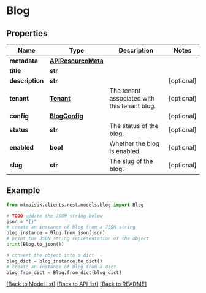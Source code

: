 # Blog


## Properties

Name | Type | Description | Notes
------------ | ------------- | ------------- | -------------
**metadata** | [**APIResourceMeta**](APIResourceMeta.md) |  | 
**title** | **str** |  | 
**description** | **str** |  | [optional] 
**tenant** | [**Tenant**](Tenant.md) | The tenant associated with this tenant blog. | [optional] 
**config** | [**BlogConfig**](BlogConfig.md) |  | [optional] 
**status** | **str** | The status of the blog. | [optional] 
**enabled** | **bool** | Whether the blog is enabled. | [optional] 
**slug** | **str** | The slug of the blog. | [optional] 

## Example

```python
from mtmaisdk.clients.rest.models.blog import Blog

# TODO update the JSON string below
json = "{}"
# create an instance of Blog from a JSON string
blog_instance = Blog.from_json(json)
# print the JSON string representation of the object
print(Blog.to_json())

# convert the object into a dict
blog_dict = blog_instance.to_dict()
# create an instance of Blog from a dict
blog_from_dict = Blog.from_dict(blog_dict)
```
[[Back to Model list]](../README.md#documentation-for-models) [[Back to API list]](../README.md#documentation-for-api-endpoints) [[Back to README]](../README.md)


